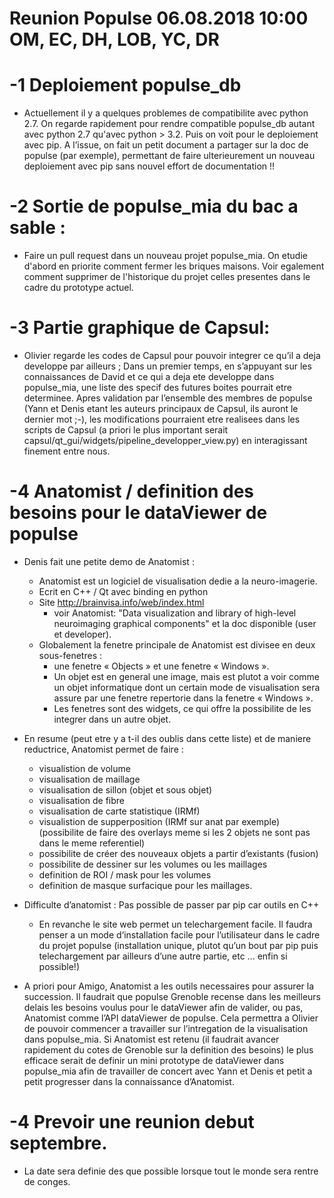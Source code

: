 Reunion Populse 06.08.2018 10:00 OM, EC, DH, LOB, YC, DR
============

-1 Deploiement populse_db
============

- Actuellement il y a quelques problemes de compatibilite avec python 2.7.
On regarde rapidement pour rendre compatible populse_db autant avec python 2.7
qu'avec python > 3.2. Puis on voit pour le deploiement avec pip. A l’issue,
 on fait un petit document a partager sur la doc de populse (par exemple), 
 permettant de faire ulterieurement un nouveau deploiement avec pip sans nouvel
 effort de documentation !! 

-2 Sortie de populse_mia du bac a sable :
============

- Faire un pull request dans un nouveau projet populse_mia. On etudie d'abord
en priorite comment fermer les briques maisons. Voir egalement comment supprimer
de l'historique du projet celles presentes dans le cadre du prototype actuel.

-3 Partie graphique de Capsul:
============

- Olivier regarde les codes de Capsul pour pouvoir integrer ce qu’il a deja developpe
par ailleurs ; Dans un premier temps, en s’appuyant sur les connaissances de David et 
ce qui a deja ete developpe dans populse_mia, une liste des specif des futures boites 
pourrait etre determinee. Apres validation par l’ensemble des membres de populse (Yann
et Denis etant les auteurs principaux de Capsul, ils auront le dernier mot ;-), 
les modifications pourraient etre realisees dans les scripts de Capsul (a priori le plus
important serait capsul/qt_gui/widgets/pipeline_developper_view.py) en interagissant finement entre nous.

-4 Anatomist / definition des besoins pour le dataViewer de populse
============
- Denis fait une petite demo de Anatomist :
    - Anatomist est un logiciel de visualisation dedie a la neuro-imagerie.
    - Ecrit en C++ / Qt avec binding en python
    - Site http://brainvisa.info/web/index.html
        - voir Anatomist: "Data visualization and library of high-level neuroimaging graphical components"
        et la doc disponible (user et developer).
    - Globalement la fenetre principale de Anatomist est divisee en deux sous-fenetres : 
        - une fenetre « Objects » et une fenetre « Windows ».
        - Un objet est en general une image, mais est plutot a voir comme un objet informatique 
        dont un certain mode de visualisation sera assure par une fenetre repertorie dans la fenetre « Windows ».
        - Les fenetres sont des widgets, ce qui offre la possibilite de les integrer dans un autre objet.
        
- En resume (peut etre y a t-il des oublis dans cette liste) et de maniere reductrice, Anatomist permet de faire :
    - visualistion de volume
    - visualisation de maillage
    - visualisation de sillon (objet et sous objet)
    - visualisation de fibre
    - visualisation de carte statistique (IRMf)
    - visualistion de supperposition (IRMf sur anat par exemple) (possibilite de faire des overlays meme si les
    2 objets ne sont pas dans le meme referentiel)
    - possibilite de créer des nouveaux objets a partir d’existants (fusion)
    - possibilite de dessiner sur les volumes ou les maillages
    - definition de ROI / mask pour les volumes
    - definition de masque surfacique pour les maillages.


- Difficulte d’anatomist : Pas possible de passer par pip car outils en C++
    - En revanche le site web permet un telechargement facile.
    Il faudra penser a un mode d‘installation facile pour l’utilisateur dans le cadre du projet populse
    (installation unique, plutot qu’un bout par pip puis telechargement par ailleurs d’une autre partie,
    etc … enfin si possible!)

- A priori pour Amigo, Anatomist a les outils necessaires pour assurer la succession. Il faudrait que
populse Grenoble recense dans les meilleurs delais les besoins voulus pour le dataViewer afin de valider,
ou pas, Anatomist comme l’API dataViewer de populse. Cela permettra a Olivier de pouvoir commencer a travailler
sur l’intregation de la visualisation dans populse_mia. Si Anatomist est retenu (il faudrait avancer rapidement
du cotes de Grenoble sur la definition des besoins) le plus efficace serait de definir un mini prototype de
dataViewer dans populse_mia afin de travailler de concert avec Yann et Denis et petit a petit progresser
dans la connaissance d’Anatomist.

-4 Prevoir une reunion debut septembre.
============
- La date sera definie des que possible lorsque tout le monde sera rentre de conges.
